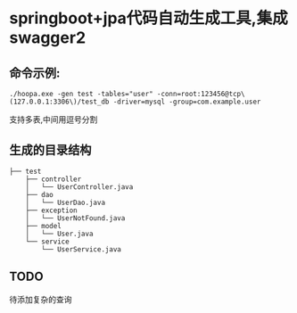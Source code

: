 # springboot+jpa代码自动生成工具,集成swagger2


## 命令示例:
```
./hoopa.exe -gen test -tables="user" -conn=root:123456@tcp\(127.0.0.1:3306\)/test_db -driver=mysql -group=com.example.user
```
支持多表,中间用逗号分割

## 生成的目录结构
```
├── test
    ├── controller
	│   └── UserController.java
	├── dao
	│   └── UserDao.java
	├── exception
	│   └── UserNotFound.java
	├── model
	│   └── User.java
	└── service
	    └── UserService.java
```

## TODO
待添加复杂的查询